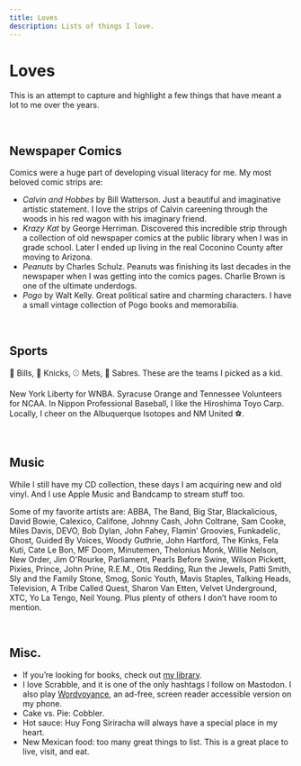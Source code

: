 ```yaml
---
title: Loves
description: Lists of things I love.
---
```


# Loves

This is an attempt to capture and highlight a few things that have meant a lot to me over the&nbsp;years.

&nbsp;

## Newspaper Comics

Comics were a huge part of developing visual literacy for me. My most beloved comic strips are:

- <i>Calvin and Hobbes</i> by Bill Watterson. Just a beautiful and imaginative artistic statement. I love the strips of Calvin careening through the woods in his red wagon with his imaginary friend.
- <i>Krazy Kat</i> by George Herriman. Discovered this incredible strip through a collection of old newspaper comics at the public library when I was in grade school. Later I ended up living in the real Coconino County after moving to Arizona.
- <i>Peanuts</i> by Charles Schulz. Peanuts was finishing its last decades in the newspaper when I was getting into the comics pages. Charlie Brown is one of the ultimate underdogs.
- <i>Pogo</i> by Walt Kelly. Great political satire and charming characters. I have a small vintage collection of Pogo books and memorabilia.

&nbsp;

## Sports

🏈 Bills, 🏀 Knicks, ⚾ Mets, 🏒 Sabres. These are the teams I picked as a kid.

New York Liberty for WNBA. Syracuse Orange and Tennessee Volunteers for NCAA. In Nippon Professional Baseball, I like the Hiroshima Toyo Carp. Locally, I cheer on the Albuquerque Isotopes and NM United ⚽.

&nbsp;

## Music

While I still have my CD collection, these days I am acquiring new and old vinyl. And I use Apple Music and Bandcamp to stream stuff too.

Some of my favorite artists are:
ABBA, The Band, Big Star, Blackalicious, David Bowie, Calexico, Califone, Johnny Cash, John Coltrane, Sam Cooke, Miles Davis, DEVO, Bob Dylan, John Fahey, Flamin' Groovies, Funkadelic, Ghost, Guided By Voices, Woody Guthrie, John Hartford, The Kinks, Fela Kuti, Cate Le Bon, MF Doom, Minutemen, Thelonius Monk, Willie Nelson, New Order, Jim O'Rourke, Parliament, Pearls Before Swine, Wilson Pickett, Pixies, Prince, John Prine, R.E.M., Otis Redding, Run the Jewels, Patti Smith, Sly and the Family Stone, Smog, Sonic Youth, Mavis Staples, Talking Heads, Television, A Tribe Called Quest, Sharon Van Etten, Velvet Underground, XTC, Yo La Tengo, Neil&nbsp;Young.
Plus plenty of others I don’t have room to mention.

&nbsp;

## Misc.

- If you’re looking for books, check out [my library](/library.html).
- I love Scrabble, and it is one of the only hashtags I follow on Mastodon. I also play [Wordvoyance](http://www.themisgames.com/wordvoyance/), an ad-free, screen reader accessible version on my phone.
- Cake vs. Pie: Cobbler.
- Hot sauce: Huy Fong Siriracha will always have a special place in my heart.
- New Mexican food: too many great things to list. This is a great place to live, visit, and eat.